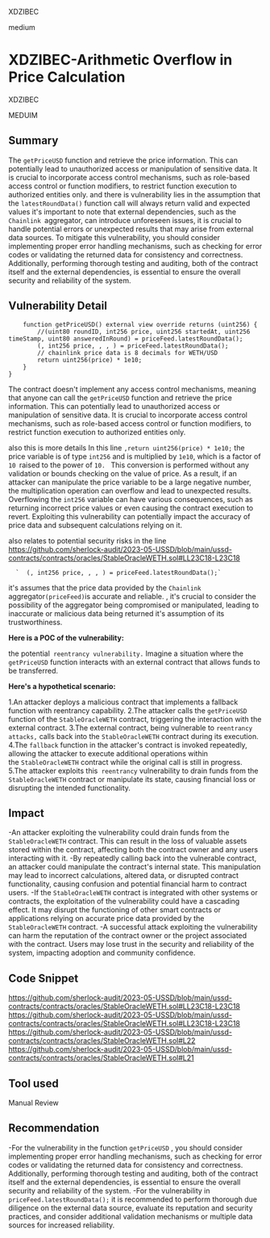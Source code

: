 XDZIBEC

medium

# XDZIBEC-Arithmetic Overflow in Price Calculation

XDZIBEC

MEDUIM

## Summary

The `getPriceUSD` function and retrieve the price information. This can potentially lead to unauthorized access or manipulation of sensitive data. It is crucial to incorporate access control mechanisms, such as role-based access control or function modifiers, to restrict function execution to authorized entities only.
and there is  vulnerability lies in the assumption that the `latestRoundData()` function call will always return valid and expected values it's important to note that external dependencies, such as the `Chainlink `aggregator, can introduce unforeseen issues,  it is crucial to handle potential errors or unexpected results that may arise from external data sources.
To mitigate this vulnerability, you should consider implementing proper error handling mechanisms, such as checking for error codes or validating the returned data for consistency and correctness. Additionally, performing thorough testing and auditing, both of the contract itself and the external dependencies, is essential to ensure the overall security and reliability of the system.

## Vulnerability Detail

```solidity
    function getPriceUSD() external view override returns (uint256) {
        //(uint80 roundID, int256 price, uint256 startedAt, uint256 timeStamp, uint80 answeredInRound) = priceFeed.latestRoundData();
        (, int256 price, , , ) = priceFeed.latestRoundData();
        // chainlink price data is 8 decimals for WETH/USD
        return uint256(price) * 1e10;
    }
}
```
The contract doesn't implement any access control mechanisms, meaning that anyone can call the `getPriceUSD` function and retrieve the price information. This can potentially lead to unauthorized access or manipulation of sensitive data. It is crucial to incorporate access control mechanisms, such as role-based access control or function modifiers, to restrict function execution to authorized entities only.

also this is more details In this line  `,return uint256(price) * 1e10;`  the price variable is of type `int256` and is multiplied by `1e10`, which is a factor of `10 `raised to the power of `10. `
This conversion is performed without any validation or bounds checking on the value of price. As a result, if an attacker can manipulate the price variable to be a large negative number, the multiplication operation can overflow and lead to unexpected results.
Overflowing the `int256` variable can have various consequences, such as returning incorrect price values or even causing the contract execution to revert. Exploiting this vulnerability can potentially impact the accuracy of price data and subsequent calculations relying on it.

also relates to potential security risks in the line https://github.com/sherlock-audit/2023-05-USSD/blob/main/ussd-contracts/contracts/oracles/StableOracleWETH.sol#LL23C18-L23C18

      `  (, int256 price, , , ) = priceFeed.latestRoundData();`

it's assumes that the price data provided by the `Chainlink `aggregator` (priceFeed) `is accurate and reliable. , it's crucial to consider the possibility of the aggregator being compromised or manipulated, leading to inaccurate or malicious data being returned it's assumption of its trustworthiness.

**Here is a POC of the vulnerability:**

the potential` reentrancy vulnerability.` Imagine a situation where the `getPriceUSD` function interacts with an external contract that allows funds to be transferred.

**Here's a hypothetical scenario:**

1.An attacker deploys a malicious contract that implements a fallback function with reentrancy capability.
2.The attacker calls the `getPriceUSD` function of the `StableOracleWETH` contract, triggering the interaction with the external contract.
3.The external contract, being vulnerable to `reentrancy attacks,` calls back into the `StableOracleWETH` contract during its execution.
4.The `fallback` function in the attacker's contract is invoked repeatedly, allowing the attacker to execute additional operations within   
   the `StableOracleWETH` contract while the original call is still in progress.
5.The attacker exploits this` reentrancy` vulnerability to drain funds from the` StableOracleWETH` contract or manipulate its state, causing financial loss or disrupting the intended functionality.

## Impact

-An attacker exploiting the vulnerability could drain funds from the `StableOracleWETH` contract. This can result in the loss of valuable assets stored within the contract, affecting both the contract owner and any users interacting with it.
-By repeatedly calling back into the vulnerable contract, an attacker could manipulate the contract's internal state. This manipulation may lead to incorrect calculations, altered data, or disrupted contract functionality, causing confusion and potential financial harm to contract users.
-If the `StableOracleWETH` contract is integrated with other systems or contracts, the exploitation of the vulnerability could have a cascading effect. It may disrupt the functioning of other smart contracts or applications relying on accurate price data provided by the `StableOracleWETH` contract.
-A successful attack exploiting the vulnerability can harm the reputation of the contract owner or the project associated with the contract. Users may lose trust in the security and reliability of the system, impacting adoption and community confidence.

## Code Snippet

https://github.com/sherlock-audit/2023-05-USSD/blob/main/ussd-contracts/contracts/oracles/StableOracleWETH.sol#LL23C18-L23C18
https://github.com/sherlock-audit/2023-05-USSD/blob/main/ussd-contracts/contracts/oracles/StableOracleWETH.sol#LL23C18-L23C18
https://github.com/sherlock-audit/2023-05-USSD/blob/main/ussd-contracts/contracts/oracles/StableOracleWETH.sol#L22
https://github.com/sherlock-audit/2023-05-USSD/blob/main/ussd-contracts/contracts/oracles/StableOracleWETH.sol#L21

## Tool used

Manual Review

## Recommendation

-For the vulnerability in the function `getPriceUSD` , you should consider implementing proper error handling mechanisms, such as checking for error codes or validating the returned data for consistency and correctness. Additionally, performing thorough testing and auditing, both of the contract itself and the external dependencies, is essential to ensure the overall security and reliability of the system.
-For the vulnerability in `priceFeed.latestRoundData();` it is recommended to perform thorough due diligence on the external data source, evaluate its reputation and security practices, and consider additional validation mechanisms or multiple data sources for increased reliability.